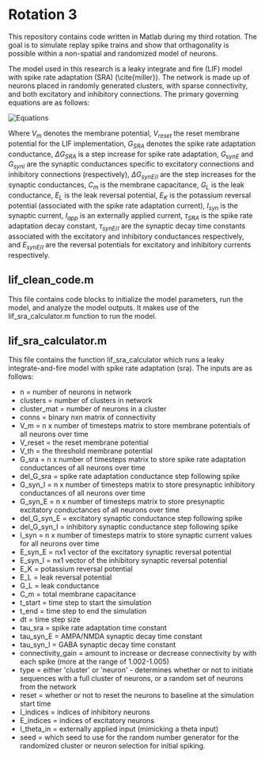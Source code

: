 # Rotation 3
 This repository contains code written in Matlab during my third rotation. The goal is to simulate replay spike trains and show that orthagonality is possible within a non-spatial and randomized model of neurons.
 
 The model used in this research is a leaky integrate and fire (LIF) model with spike rate adaptation (SRA) (\cite{miller}). The network is made up of neurons placed in randomly generated clusters, with sparse connectivity, and both excitatory and inhibitory connections. The primary governing equations are as follows:
 
 ![Equations](https://github.com/hfgem/PhD-Code/tree/master/rotation_3/images/equations.png)
 
 Where $V_m$ denotes the membrane potential, $V_{reset}$ the reset membrane potential for the LIF implementation, $G_{SRA}$ denotes the spike rate adaptation conductance, $\Delta G_{SRA}$ is a step increase for spike rate adaptation, $G_{synE}$ and $G_{synI}$ are the synaptic conductances specific to excitatory connections and inhibitory connections (respectively), $\Delta G_{synE/I}$ are the step increases for the synaptic conductances, $C_m$ is the membrane capacitance, $G_L$ is the leak conductance, $E_L$ is the leak reversal potential, $E_K$ is the potassium reversal potential (associated with the spike rate adaptation current), $I_{syn}$ is the synaptic current, $I_{app}$ is an externally applied current, $\tau_{SRA}$ is the spike rate adaptation decay constant, $\tau_{synE/I}$ are the synaptic decay time constants associated with the excitatory and inhibitory conductances respectively, and $E_{synE/I}$ are the reversal potentials for excitatory and inhibitory currents respectively.
 
 
 
 

 ## lif_clean_code.m
 This file contains code blocks to initialize the model parameters, run the model, and analyze the model outputs. It makes use of the lif_sra_calculator.m function to run the model.
 
 ## lif_sra_calculator.m
 This file contains the function lif_sra_calculator which runs a leaky integrate-and-fire model with spike rate adaptation (sra). The inputs are as follows:
 * n = number of neurons in network
 * clusters = number of clusters in network
 * cluster_mat = number of neurons in a cluster
 * conns = binary nxn matrix of connectivity
 * V_m = n x number of timesteps matrix to store membrane potentials of all neurons over time
 * V_reset = the reset membrane potential
 * V_th = the threshold membrane potential
 * G_sra = n x number of timesteps matrix to store spike rate adaptation conductances of all neurons over time
 * del_G_sra = spike rate adaptation conductance step following spike
 * G_syn_I = n x number of timesteps matrix to store presynaptic inhibitory conductances of all neurons over time
 * G_syn_E = n x number of timesteps matrix to store presynaptic excitatory conductances of all neurons over time
 * del_G_syn_E = excitatory synaptic conductance step following spike
 * del_G_syn_I = inhibitory synaptic conductance step following spike
 * I_syn = n x number of timesteps matrix to store synaptic current values for all neurons over time
 * E_syn_E = nx1 vector of the excitatory synaptic reversal potential
 * E_syn_I = nx1 vector of the inhibitory synaptic reversal potential
 * E_K = potassium reversal potential
 * E_L = leak reversal potential
 * G_L = leak conductance
 * C_m = total membrane capacitance
 * t_start = time step to start the simulation
 * t_end = time step to end the simulation
 * dt = time step size
 * tau_sra = spike rate adaptation time constant
 * tau_syn_E = AMPA/NMDA synaptic decay time constant
 * tau_syn_I = GABA synaptic decay time constant
 * connectivity_gain = amount to increase or decrease connectivity by with each spike (more at the range of 1.002-1.005)
 * type = either 'cluster' or 'neuron' - determines whether or not to initiate sequences with a full cluster of neurons, or a random set of neurons from the network
 * reset = whether or not to reset the neurons to baseline at the simulation start time
 * I_indices = indices of inhibitory neurons
 * E_indices = indices of excitatory neurons
 * I_theta_in = externally applied input (mimicking a theta input)
 * seed = which seed to use for the random number generator for the randomized cluster or neuron selection for initial spiking.